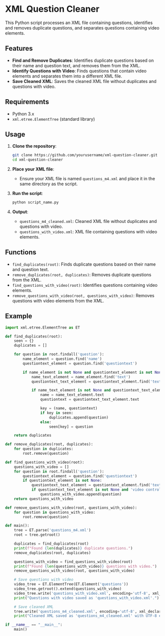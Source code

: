 # XML Question Cleaner

This Python script processes an XML file containing questions, identifies and removes duplicate questions, and separates questions containing video elements.

## Features

- **Find and Remove Duplicates**: Identifies duplicate questions based on their name and question text, and removes them from the XML.
- **Identify Questions with Video**: Finds questions that contain video elements and separates them into a different XML file.
- **Save Cleaned XML**: Saves the cleaned XML file without duplicates and questions with video.

## Requirements

- Python 3.x
- `xml.etree.ElementTree` (standard library)

## Usage

1. **Clone the repository**:
    ```sh
    git clone https://github.com/yourusername/xml-question-cleaner.git
    cd xml-question-cleaner
    ```

2. **Place your XML file**:
    - Ensure your XML file is named `questions_m4.xml` and place it in the same directory as the script.

3. **Run the script**:
    ```sh
    python script_name.py
    ```

4. **Output**:
    - `questions_m4_cleaned.xml`: Cleaned XML file without duplicates and questions with video.
    - `questions_with_video.xml`: XML file containing questions with video elements.

## Functions

- `find_duplicates(root)`: Finds duplicate questions based on their name and question text.
- `remove_duplicates(root, duplicates)`: Removes duplicate questions from the XML.
- `find_questions_with_video(root)`: Identifies questions containing video elements.
- `remove_questions_with_video(root, questions_with_video)`: Removes questions with video elements from the XML.

## Example

```python
import xml.etree.ElementTree as ET

def find_duplicates(root):
    seen = {}
    duplicates = []

    for question in root.findall('question'):
        name_element = question.find('name')
        questiontext_element = question.find('questiontext')

        if name_element is not None and questiontext_element is not None:
            name_text_element = name_element.find('text')
            questiontext_text_element = questiontext_element.find('text')

            if name_text_element is not None and questiontext_text_element is not None:
                name = name_text_element.text
                questiontext = questiontext_text_element.text

                key = (name, questiontext)
                if key in seen:
                    duplicates.append(question)
                else:
                    seen[key] = question

    return duplicates

def remove_duplicates(root, duplicates):
    for question in duplicates:
        root.remove(question)

def find_questions_with_video(root):
    questions_with_video = []
    for question in root.findall('question'):
        questiontext_element = question.find('questiontext')
        if questiontext_element is not None:
            questiontext_text_element = questiontext_element.find('text')
            if questiontext_text_element is not None and 'video controls="true"' in questiontext_text_element.text:
                questions_with_video.append(question)
    return questions_with_video

def remove_questions_with_video(root, questions_with_video):
    for question in questions_with_video:
        root.remove(question)

def main():
    tree = ET.parse('questions_m4.xml')
    root = tree.getroot()

    duplicates = find_duplicates(root)
    print(f"Found {len(duplicates)} duplicate questions.")
    remove_duplicates(root, duplicates)

    questions_with_video = find_questions_with_video(root)
    print(f"Found {len(questions_with_video)} questions with video.")
    remove_questions_with_video(root, questions_with_video)

    # Save questions with video
    video_tree = ET.ElementTree(ET.Element('questions'))
    video_tree.getroot().extend(questions_with_video)
    video_tree.write('questions_with_video.xml', encoding='utf-8', xml_declaration=True)
    print("Questions with video saved as 'questions_with_video.xml'.")

    # Save cleaned XML
    tree.write('questions_m4_cleaned.xml', encoding='utf-8', xml_declaration=True)
    print("Cleaned XML saved as 'questions_m4_cleaned.xml' with UTF-8 encoding.")

if __name__ == "__main__":
    main()
